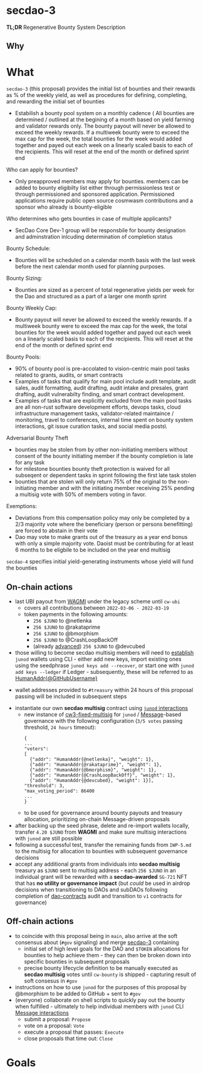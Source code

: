 
# secdao-3
**TL;DR** Regenerative Bounty System Description

## Why
<!-- ![image](https://user-images.githubusercontent.com/1236584/159340485-127d084f-f8ae-4240-ab3b-820d1c186956.png) -->

# What

`secdao-3` (this proposal) provides the initial list of bounties and their rewards as % of the weekly yield, as well as procedures for defining, completing, and rewarding the initial set of bounties

* Estabilish a bounty pool system on a monthly cadence ( All bounties are determined / outlined at the begining of a month based on yield farming and validator rewards only. The bounty payout will never be allowed to exceed the weekly rewards. If a multiweek bounty were to exceed the max cap for the week, the total bounties for the week would added together and payed out each week on a linearly scaled basis to each of the recipients. This will reset at the end of the month or defined sprint end


Who can apply for bounties?
* Only preapproved members may apply for bounties.  members can be added to bounty eligibilty list either through permissionless test or through permissioned and sponsored application.  Permissioned applications require public open source cosmwasm contributions and a sponsor who already is bounty-eligible 

Who determines who gets bounties in case of multiple applicants?
* SecDao Core Dev-1 group will be responsbile for bounty designation and adminstration inlcuding determination of completion status

Bounty Schedule:
* Bounties will be scheduled on a calendar month basis with the last week before the next calendar month used for planning purposes. 

Bounty Sizing:
* Bounties are sized as a percent of total regenerative yields per week for the Dao and structured as a part of a larger one month sprint

Bounty Weekly Cap:
* Bounty payout will never be allowed to exceed the weekly rewards. If a multiweek bounty were to exceed the max cap for the week, the total bounties for the week would added together and payed out each week on a linearly scaled basis to each of the recipients. This will reset at the end of the month or defined sprint end

Bounty Pools:
* 90% of bounty pool is pre-accolated to vision-centric main pool tasks related to grants, audits, or smart contracts
* Examples of tasks that qualify for main pool include audit template, audit sales, audit formatting, audit drafting, audit intake and presales, grant drafting, audit vulnerabilty finding, and smart contract development.
* Examples of tasks that are explicitly excluded from the main pool tasks are all non-rust software development efforts, devops tasks, cloud infrastructure management tasks, validator-related maintaince / monitoring, travel to conferences, internal time spent on bounty system interactions, git issue curation tasks, and social media posts\

Adversarial Bounty Theft
* bounties may be stolen from by other non-initiating members without consent of the bounty initiating member if the bounty completion is late for any task
* for milestone bounties bounty theft protection is waived for all subseqent or dependent tasks in sprint following the first late task stolen
* bounties that are stolen will only return 75% of the original to the non-initiating member and with the initiating member receiving 25% pending a multisig vote with 50% of members voting in favor.

Exemptions:
* Deviations from this compensation policy may only be completed by a 2/3 majority vote where the beneficiary (person or persons benefitting) are forced to abstain in their vote
* Dao may vote to make grants out of the treasury as a year end bonus with only a simple majority vote. Daoist must be contributing for at least 6 months to be eligbile to be included on the year end multisig

`secdao-4` specifies initial yield-generating instruments whose yield will fund the bounties

## On-chain actions
* last UBI payout from [WAGMI](https://daodao.zone/multisig/juno1zn6wefwh00cuara90ctn7aqyfnhh34djyqnpd8w83z0x9ta88m6q5lq4tp) under the legacy scheme until `cw-ubi`
  - covers all contributions between `2022-03-06 - 2022-03-19`
  - token payments in the following amounts:
    - `256 $JUNO` to @netlenka
    - `256 $JUNO` to @rakataprime
    - `256 $JUNO` to @bmorphism
    - `256 $JUNO` to @CrashLoopBackOff
    - (already [advanced](https://github.com/secdao/proposals/blob/secdao-2-3-refi/multisig/secdao-1.md)) `256 $JUNO` to @devcubed
* those willing to become secdao multisig members will need to [establish](https://docs.junonetwork.io/cli/modules/keys) `junod` wallets using CLI - either add new keys, import existing ones using the seedphrase `junod keys add --recover`, or start one with `junod add keys --ledger` if Ledger - subsequently, these will be referred to as [HumanAddr{@GitHubUsername}](https://docs.rs/cosmwasm-std/0.9.2/cosmwasm_std/struct.HumanAddr.html)
- wallet addresses provided to `#treasury` within 24 hours of this proposal passing will be included in subsequent steps
* instantiate our own **secdao multisig** contract using [`junod` interactions](https://docs.junonetwork.io/smart-contracts-and-junod-development/tutorial-erc-20/initialise)
  - new instance of [cw3-fixed-multisig](https://github.com/CosmWasm/cw-plus/tree/main/contracts/cw3-fixed-multisig) for `junod` / [Message](https://docs.rs/cosmwasm-std/0.16.6/cosmwasm_std/enum.WasmMsg.html)-based governance with the following configuration (`3/5 votes` passing threshold, `24 hours` timeout):
      ```
      {
      ...
      "voters": 
      [
        {"addr": "HumanAddr{@netlenka}", "weight": 1},
        {"addr": "HumanAddr{@rakataprime}", "weight": 1},
        {"addr": "HumanAddr{@bmorphism}", "weight": 1},
        {"addr": "HumanAddr{@CrashLoopBackOff}", "weight": 1},
        {"addr": "HumanAddr{@devcubed}, "weight": 1}],
      "threshold": 3,
      "max_voting_period": 86400
      ...
      }
      ```
  * to be used for governance around bounty payouts and treasury allocation, prioritizing on-chain Message-driven proposals
* after backing up the seed phrase, delete and re-import wallets locally, transfer `4.20 $JUNO` from **WAGMI** and make sure multisig interactions with `junod` are still possible
* following a successful test, transfer the remaining funds from `IWP-5.md` to the multisig for allocation to bounties with subsequent governance decisions
* accept any additional grants from individuals into **secdao multisig** treasury as `$JUNO` sent to multisig address - each `256 $JUNO` in an individual grant will be rewarded with a **secdao-awarded** `SG-721` NFT that has **no utility or governance impact** (but _could_ be used in airdrop decisions when transitioning to DAOs and subDAOs following completion of [dao-contracts](https://github.com/DA0-DA0/dao-contracts/tree/zeke/contracts-v1/contracts) audit and transition to `v1` contracts for governance)

## Off-chain actions
* to coincide with this proposal being in `main`, also arrive at the soft consensus about (`#gov` signaling) and merge [secdao-3](https://github.com/secdao/proposals/blob/secdao-02-feedback/multisig/secdao-3.md) containing
  * initial set of high level goals for the DAO and `$TOKEN` allocations for bounties to help achieve them - they can then be broken down into specific bounties in subsequent proposals
  * precise bounty lifecycle definition to be manually executed as **secdao multisig** votes until `cw-bounty` is shipped - capturing result of soft consesus in `#gov`
* instructions on how to use `junod` for the purposes of this proposal by @bmorphism to be added to GitHub + sent to `#gov`
* (everyone) collaborate on shell scripts to quickly pay out the bounty when fulfilled - ultimately to help individual members with `junod` CLI [Message interactions](https://github.com/CosmWasm/cw-plus/blob/main/contracts/cw3-fixed-multisig/src/msg.rs#L24)
  * submit a proposal: `Propose`
  * vote on a proposal: `Vote`
  * execute a proposal that passes: `Execute`
  * close proposals that time out: `Close`

# Goals
